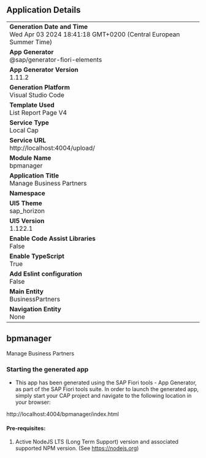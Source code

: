 ## Application Details
|               |
| ------------- |
|**Generation Date and Time**<br>Wed Apr 03 2024 18:41:18 GMT+0200 (Central European Summer Time)|
|**App Generator**<br>@sap/generator-fiori-elements|
|**App Generator Version**<br>1.11.2|
|**Generation Platform**<br>Visual Studio Code|
|**Template Used**<br>List Report Page V4|
|**Service Type**<br>Local Cap|
|**Service URL**<br>http://localhost:4004/upload/
|**Module Name**<br>bpmanager|
|**Application Title**<br>Manage Business Partners|
|**Namespace**<br>|
|**UI5 Theme**<br>sap_horizon|
|**UI5 Version**<br>1.122.1|
|**Enable Code Assist Libraries**<br>False|
|**Enable TypeScript**<br>True|
|**Add Eslint configuration**<br>False|
|**Main Entity**<br>BusinessPartners|
|**Navigation Entity**<br>None|

## bpmanager

Manage Business Partners

### Starting the generated app

-   This app has been generated using the SAP Fiori tools - App Generator, as part of the SAP Fiori tools suite.  In order to launch the generated app, simply start your CAP project and navigate to the following location in your browser:

http://localhost:4004/bpmanager/index.html

#### Pre-requisites:

1. Active NodeJS LTS (Long Term Support) version and associated supported NPM version.  (See https://nodejs.org)


